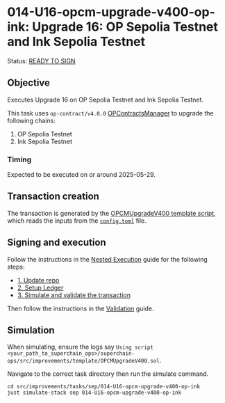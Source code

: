# 014-U16-opcm-upgrade-v400-op-ink: Upgrade 16: OP Sepolia Testnet and Ink Sepolia Testnet

Status: [READY TO SIGN]()

## Objective

Executes Upgrade 16 on OP Sepolia Testnet and Ink Sepolia Testnet.

This task uses `op-contract/v4.0.0` [OPContractsManager](https://github.com/ethereum-optimism/optimism/blob/op-contracts/v4.0.0-rc.3/packages/contracts-bedrock/src/L1/OPContractsManager.sol) to upgrade the following chains:

1. OP Sepolia Testnet
2. Ink Sepolia Testnet

### Timing

Expected to be executed on or around 2025-05-29.

## Transaction creation

The transaction is generated by the [OPCMUpgradeV400 template script](../../../template/OPCMUpgradeV400.sol),
which reads the inputs from the [`config.toml`](./config.toml) file.

## Signing and execution

Follow the instructions in the [Nested Execution](../../../NESTED.md) guide for the following steps:

- [1. Update repo](../../../NESTED.md#1-update-repo)
- [2. Setup Ledger](../../../NESTED.md#2-setup-ledger)
- [3. Simulate and validate the transaction](../../../NESTED.md#3-simulate-and-validate-the-transaction)

Then follow the instructions in the [Validation](./VALIDATION.md) guide.

## Simulation

When simulating, ensure the logs say `Using script <your_path_to_superchain_ops>/superchain-ops/src/improvements/template/OPCMUpgradeV400.sol`.

Navigate to the correct task directory then run the simulate command.
```
cd src/improvements/tasks/sep/014-U16-opcm-upgrade-v400-op-ink
just simulate-stack sep 014-U16-opcm-upgrade-v400-op-ink
```
